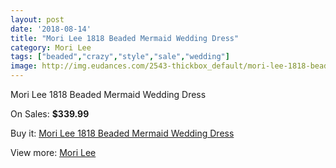 ```yaml
---
layout: post
date: '2018-08-14'
title: "Mori Lee 1818 Beaded Mermaid Wedding Dress"
category: Mori Lee
tags: ["beaded","crazy","style","sale","wedding"]
image: http://img.eudances.com/2543-thickbox_default/mori-lee-1818-beaded-mermaid-wedding-dress.jpg
---
```

Mori Lee 1818 Beaded Mermaid Wedding Dress

On Sales: **$339.99**
<a href="https://www.eudances.com/en/mori-lee/847-mori-lee-1818-beaded-mermaid-wedding-dress.html"><amp-img layout="responsive" width="600" height="600" src="//img.eudances.com/2543-thickbox_default/mori-lee-1818-beaded-mermaid-wedding-dress.jpg" alt="Mori Lee 1818 Beaded Mermaid Wedding Dress 0" /></a>
<a href="https://www.eudances.com/en/mori-lee/847-mori-lee-1818-beaded-mermaid-wedding-dress.html"><amp-img layout="responsive" width="600" height="600" src="//img.eudances.com/2544-thickbox_default/mori-lee-1818-beaded-mermaid-wedding-dress.jpg" alt="Mori Lee 1818 Beaded Mermaid Wedding Dress 1" /></a>

Buy it: [Mori Lee 1818 Beaded Mermaid Wedding Dress](https://www.eudances.com/en/mori-lee/847-mori-lee-1818-beaded-mermaid-wedding-dress.html "Mori Lee 1818 Beaded Mermaid Wedding Dress")

View more: [Mori Lee](https://www.eudances.com/en/9-mori-lee "Mori Lee")